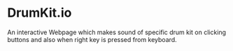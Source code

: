 # DrumKit.io
An interactive Webpage which makes sound of specific drum kit on clicking buttons and also when right key is pressed from keyboard.
